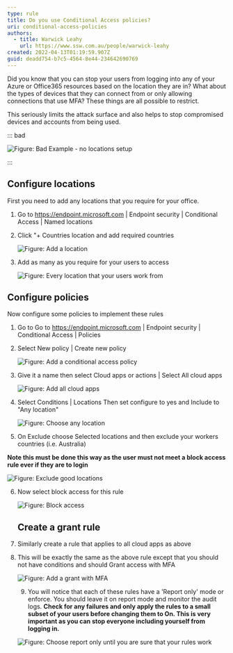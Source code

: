 ```yaml
---
type: rule
title: Do you use Conditional Access policies?
uri: conditional-access-policies
authors:
  - title: Warwick Leahy
    url: https://www.ssw.com.au/people/warwick-leahy
created: 2022-04-13T01:19:59.907Z
guid: deadd754-b7c5-4564-8e44-234642690769
---
```

Did you know that you can stop your users from logging into any of your Azure or Office365 resources based on the location they are in?  What about the types of devices that they can connect from or only allowing connections that use MFA? These things are all possible to restrict.

This seriously limits the attack surface and also helps to stop compromised devices and accounts from being used.

<!--endintro-->

::: bad 

![Figure: Bad Example - no locations setup](locationsbadexample.png)

:::

## Configure locations

First you need to add any locations that you require for your office. 

1. Go to https://endpoint.microsoft.com | Endpoint security | Conditional Access | Named locations
2. Click "+ Countries location and add required countries

   ![Figure: Add a location](locations1.png)
3. Add as many as you require for your users to access

   ![Figure: Every location that your users work from](locationsadded.png)

## Configure policies

Now configure some policies to implement these rules

1. Go to Go to https://endpoint.microsoft.com | Endpoint security | Conditional Access | Policies
2. Select New policy | Create new policy

   ![Figure: Add a conditional access policy](conditionalaccess2.png)
3. Give it a name then select Cloud apps or actions | Select All cloud apps

   ![Figure: Add all cloud apps](conditionalaccess3.png)
4. Select Conditions | Locations 
   Then set configure to yes and Include to "Any location"

   ![Figure: Choose any location](conditionalaccess4.png)
5. On Exclude choose Selected locations and then exclude your workers countries (i.e. Australia) 

 **Note this must be done this way as the user must not meet a block access rule ever if they are to login**

![Figure: Exclude good locations](conditionalaccess5.png)

6. Now select block access for this rule

   ![Figure: Block access](conditionalaccess6.png)

   ## Create a grant rule
7. Similarly create a rule that applies to all cloud apps as above
8. This will be exactly the same as the above rule except that you should not have conditions and should Grant access with MFA

   ![Figure: Add a grant with MFA](conditionalaccess7.png)

   9. You will notice that each of these rules have a 'Report only' mode or enforce.  You should leave it on report mode and monitor the audit logs.  **Check for any failures and only apply the rules to a small subset of your users before changing them to On.  This is very important as you can stop everyone including yourself from logging in.**

   ![Figure: Choose report only until you are sure that your rules work](conditionalaccess8.png)